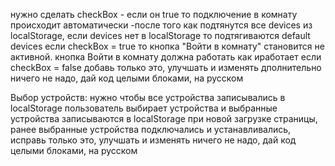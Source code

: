 
нужно сделать checkBox - если он true то подключение в комнату происходит автоматически 
-после того как подтянутся все devices из localStorage, если devices нет в localStorage то подтягиваются default devices
если checkBox = true то кнопка "Войти в комнату" становится не активной. 
кнопка Войти в комнату должна работать как иработает если checkBox = false
добавь только это, улучшать и изменять дполнительно ничего не надо, дай код целыми блоками, на русском





Выбор устройств: нужно чтобы все устройства записывались в localStorage 
пользователь выбирает устройства и выбранные устройства записываются в localStorage
при новой загрузке страницы, ранее выбранные устройства подключались и устанавливались, 
исправь только это, улучшать и изменять ничего не надо, дай код целыми блоками, на русском


